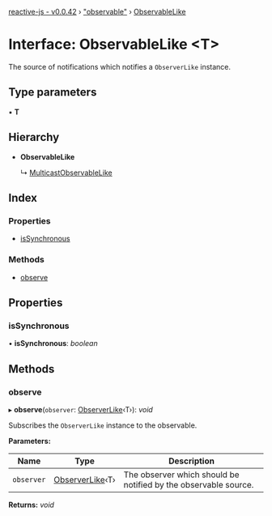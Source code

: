 [reactive-js - v0.0.42](../README.md) › ["observable"](../modules/_observable_.md) › [ObservableLike](_observable_.observablelike.md)

# Interface: ObservableLike <**T**>

The source of notifications which notifies a `ObserverLike` instance.

## Type parameters

▪ **T**

## Hierarchy

* **ObservableLike**

  ↳ [MulticastObservableLike](_observable_.multicastobservablelike.md)

## Index

### Properties

* [isSynchronous](_observable_.observablelike.md#issynchronous)

### Methods

* [observe](_observable_.observablelike.md#observe)

## Properties

###  isSynchronous

• **isSynchronous**: *boolean*

## Methods

###  observe

▸ **observe**(`observer`: [ObserverLike](_observable_.observerlike.md)‹T›): *void*

Subscribes the `ObserverLike` instance to the observable.

**Parameters:**

Name | Type | Description |
------ | ------ | ------ |
`observer` | [ObserverLike](_observable_.observerlike.md)‹T› | The observer which should be notified by the observable source.  |

**Returns:** *void*
